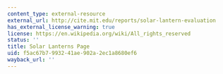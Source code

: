 ```yaml
---
content_type: external-resource
external_url: http://cite.mit.edu/reports/solar-lantern-evaluation
has_external_license_warning: true
license: https://en.wikipedia.org/wiki/All_rights_reserved
status: ''
title: Solar Lanterns Page
uid: f5ac67b7-9932-41ae-902a-2ec1a8680ef6
wayback_url: ''
---
```

